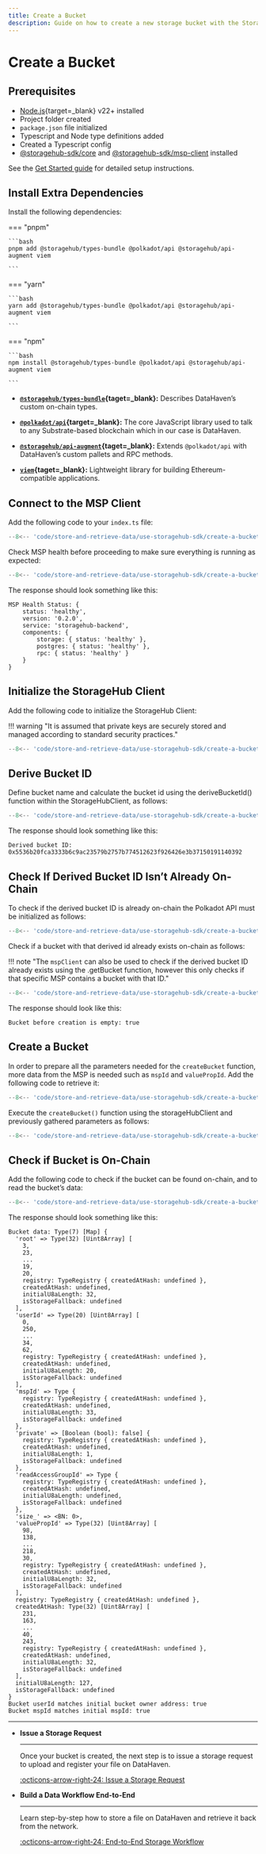 ```yaml
---
title: Create a Bucket
description: Guide on how to create a new storage bucket with the StorageHub SDK.
---
```


# Create a Bucket

## Prerequisites
- [Node.js](https://nodejs.org/en/download){target=_blank} v22+ installed
- Project folder created
- `package.json` file initialized
- Typescript and Node type definitions added
- Created a Typescript config
- [@storagehub-sdk/core](https://www.npmjs.com/package/@storagehub-sdk/core) and [@storagehub-sdk/msp-client](https://www.npmjs.com/package/@storagehub-sdk/msp-client) installed 

See the [Get Started guide](/store-and-retrieve-data/use-storagehub-sdk/get-started) for detailed setup instructions.

## Install Extra Dependencies

Install the following dependencies:

=== "pnpm"

    ```bash
    pnpm add @storagehub/types-bundle @polkadot/api @storagehub/api-augment viem

    ```
=== "yarn"

    ```bash
    yarn add @storagehub/types-bundle @polkadot/api @storagehub/api-augment viem

    ```
=== "npm"

    ```bash
    npm install @storagehub/types-bundle @polkadot/api @storagehub/api-augment viem

    ```

- **[`@storagehub/types-bundle`](https://www.npmjs.com/package/@storagehub/types-bundle){taget=_blank}:** Describes DataHaven’s custom on-chain types.

- **[`@polkadot/api`](https://www.npmjs.com/package/@polkadot/api){target=_blank}:** The core JavaScript library used to talk to any Substrate-based blockchain which in our case is DataHaven.

- **[`@storagehub/api-augment`](https://www.npmjs.com/package/@storagehub/api-augment){taget=_blank}:** Extends `@polkadot/api` with DataHaven’s custom pallets and RPC methods.

- **[`viem`](https://www.npmjs.com/package/viem){taget=_blank}:** Lightweight library for building Ethereum-compatible applications.


## Connect to the MSP Client

Add the following code to your `index.ts` file:

```ts title="index.ts"
--8<-- 'code/store-and-retrieve-data/use-storagehub-sdk/create-a-bucket/connect-to-the-msp-client.ts'
```

Check MSP health before proceeding to make sure everything is running as expected:

```ts title="index.ts"
--8<-- 'code/store-and-retrieve-data/use-storagehub-sdk/create-a-bucket/msp-health.ts'
```

The response should look something like this:

```text
MSP Health Status: {
    status: 'healthy',
    version: '0.2.0',
    service: 'storagehub-backend',
    components: {
        storage: { status: 'healthy' },
        postgres: { status: 'healthy' },
        rpc: { status: 'healthy' }
    }
}
```

## Initialize the StorageHub Client 

Add the following code to initialize the StorageHub Client:

!!! warning "It is assumed that private keys are securely stored and managed according to standard security practices."

```ts title="index.ts"
--8<-- 'code/store-and-retrieve-data/use-storagehub-sdk/create-a-bucket/initialize-storagehub-client.ts'
```
    
## Derive Bucket ID

Define bucket name and calculate the bucket id using the deriveBucketId() function within the StorageHubClient, as follows:

```ts title="index.ts"
--8<-- 'code/store-and-retrieve-data/use-storagehub-sdk/create-a-bucket/derive-bucket-id.ts'
```

The response should look something like this:

```text
Derived bucket ID: 0x5536b20fca3333b6c9ac23579b2757b774512623f926426e3b37150191140392
```

## Check If Derived Bucket ID Isn’t Already On-Chain

To check if the derived bucket ID is already on-chain the Polkadot API must be initialized as follows:

```ts title="index.ts"
--8<-- 'code/store-and-retrieve-data/use-storagehub-sdk/create-a-bucket/initialize-polkadot-api.ts'
```

Check if a bucket with that derived id already exists on-chain as follows:

!!! note "The `mspClient` can also be used to check if the derived bucket ID already exists using the .getBucket function, however this only checks if that specific MSP contains a bucket with that ID."

```ts title="index.ts"
--8<-- 'code/store-and-retrieve-data/use-storagehub-sdk/create-a-bucket/does-derived-bucket-id-exist.ts'
```

The response should look like this:

```text
Bucket before creation is empty: true
```

## Create a Bucket

In order to prepare all the parameters needed for the `createBucket` function, more data from the MSP is needed such as `mspId` and `valuePropId`. Add the following code to retrieve it:

```ts title="index.ts"
--8<-- 'code/store-and-retrieve-data/use-storagehub-sdk/create-a-bucket/create-a-bucket-prep.ts'
```

Execute the `createBucket()` function using the storageHubClient and previously gathered parameters as follows:

```ts title="index.ts"
--8<-- 'code/store-and-retrieve-data/use-storagehub-sdk/create-a-bucket/create-a-bucket.ts'
```

## Check if Bucket is On-Chain

Add the following code to check if the bucket can be found on-chain, and to read the bucket’s data:

```ts title="index.ts"
--8<-- 'code/store-and-retrieve-data/use-storagehub-sdk/create-a-bucket/is-bucket-on-chain.ts'
```

The response should look something like this:

```text
Bucket data: Type(7) [Map] {
  'root' => Type(32) [Uint8Array] [
    3,
    23,
    ...
    19,
    20,
    registry: TypeRegistry { createdAtHash: undefined },
    createdAtHash: undefined,
    initialU8aLength: 32,
    isStorageFallback: undefined
  ],
  'userId' => Type(20) [Uint8Array] [
    0,
    250,
    ...
    34,
    62,
    registry: TypeRegistry { createdAtHash: undefined },
    createdAtHash: undefined,
    initialU8aLength: 20,
    isStorageFallback: undefined
  ],
  'mspId' => Type {
    registry: TypeRegistry { createdAtHash: undefined },
    createdAtHash: undefined,
    initialU8aLength: 33,
    isStorageFallback: undefined
  },
  'private' => [Boolean (bool): false] {
    registry: TypeRegistry { createdAtHash: undefined },
    createdAtHash: undefined,
    initialU8aLength: 1,
    isStorageFallback: undefined
  },
  'readAccessGroupId' => Type {
    registry: TypeRegistry { createdAtHash: undefined },
    createdAtHash: undefined,
    initialU8aLength: undefined,
    isStorageFallback: undefined
  },
  'size_' => <BN: 0>,
  'valuePropId' => Type(32) [Uint8Array] [
    98,
    138,
    ...
    218,
    30,
    registry: TypeRegistry { createdAtHash: undefined },
    createdAtHash: undefined,
    initialU8aLength: 32,
    isStorageFallback: undefined
  ],
  registry: TypeRegistry { createdAtHash: undefined },
  createdAtHash: Type(32) [Uint8Array] [
    231,
    163,
    ...
    40,
    243,
    registry: TypeRegistry { createdAtHash: undefined },
    createdAtHash: undefined,
    initialU8aLength: 32,
    isStorageFallback: undefined
  ],
  initialU8aLength: 127,
  isStorageFallback: undefined
}
Bucket userId matches initial bucket owner address: true
Bucket mspId matches initial mspId: true
```

---

<div class="grid cards" markdown>

-   __Issue a Storage Request__

    ---

    Once your bucket is created, the next step is to issue a storage request to upload and register your file on DataHaven.

    [:octicons-arrow-right-24: Issue a Storage Request](/store-and-retrieve-data/use-storagehub-sdk/issue-a-storage-request.md)

-   __Build a Data Workflow End-to-End__

    ---

    Learn step-by-step how to store a file on DataHaven and retrieve it back from the network.

    [:octicons-arrow-right-24: End-to-End Storage Workflow](/store-and-retrieve-data/use-storagehub-sdk/end-to-end-storage-workflow.md)

</div>